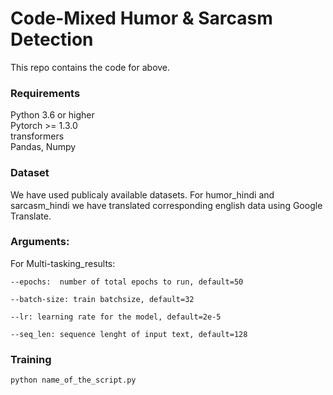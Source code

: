 # Code-Mixed Humor & Sarcasm Detection

This repo contains the code for above.

### Requirements

Python 3.6 or higher <br>
Pytorch >= 1.3.0 <br>
transformers  <br>
Pandas, Numpy <br>

### Dataset

We have used publicaly  available datasets. For humor_hindi and sarcasm_hindi we have translated corresponding english data using Google Translate.

### Arguments:

For Multi-tasking_results:

```
--epochs:  number of total epochs to run, default=50

--batch-size: train batchsize, default=32

--lr: learning rate for the model, default=2e-5

--seq_len: sequence lenght of input text, default=128
```

### Training

```python name_of_the_script.py```
